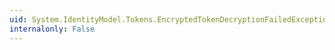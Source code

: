```yaml
---
uid: System.IdentityModel.Tokens.EncryptedTokenDecryptionFailedException.#ctor
internalonly: False
---
```

